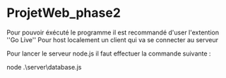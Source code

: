 # ProjetWeb_phase2

Pour pouvoir éxécuté le programme il est recommandé d'user l'extention ''Go Live'' Pour host localement un client qui va se connecter au serveur

Pour lancer le serveur node.js il faut effectuer la commande suivante :

 node .\server\database.js